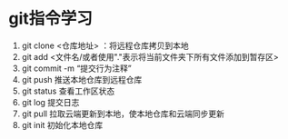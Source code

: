 # git指令学习

1. git clone  <仓库地址> ：将远程仓库拷贝到本地
2. git add  <文件名/或者使用"."表示将当前文件夹下所有文件添加到暂存区>
3. git commit -m “提交行为注释”
4. git push  推送本地仓库到远程仓库
5. git status 查看工作区状态
6. git log  提交日志
7. git pull 拉取云端更新到本地，使本地仓库和云端同步更新
8. git init 初始化本地仓库